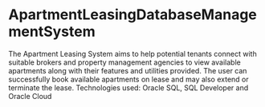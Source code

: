 # ApartmentLeasingDatabaseManagementSystem
The Apartment Leasing System aims to help potential tenants connect with suitable brokers and property management agencies to view available apartments along with their features and utilities provided. The user can successfully book available apartments on lease and may also extend or terminate the lease.
Technologies used: Oracle SQL, SQL Developer and Oracle Cloud

